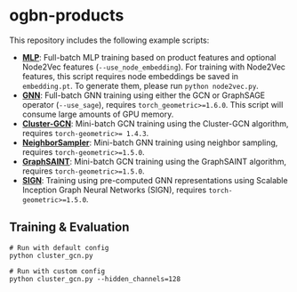 # ogbn-products

This repository includes the following example scripts:

* **[MLP](https://github.com/snap-stanford/ogb/blob/master/examples/nodeproppred/products/mlp.py)**: Full-batch MLP training based on product features and optional Node2Vec features (`--use_node_embedding`). For training with Node2Vec features, this script requires node embeddings be saved in `embedding.pt`. To generate them, please run `python node2vec.py`.
* **[GNN](https://github.com/snap-stanford/ogb/blob/master/examples/nodeproppred/products/gnn.py)**: Full-batch GNN training using either the GCN or GraphSAGE operator (`--use_sage`), requires `torch_geometric>=1.6.0`. This script will consume large amounts of GPU memory.
* **[Cluster-GCN](https://github.com/snap-stanford/ogb/blob/master/examples/nodeproppred/products/cluster_gcn.py)**: Mini-batch GCN training using the Cluster-GCN algorithm, requires `torch-geometric>= 1.4.3`.
* **[NeighborSampler](https://github.com/rusty1s/pytorch_geometric/blob/master/examples/ogbn_products_sage.py)**: Mini-batch GNN training using neighbor sampling, requires `torch-geometric>=1.5.0`.
* **[GraphSAINT](https://github.com/snap-stanford/ogb/blob/master/examples/nodeproppred/products/graph_saint.py)**: Mini-batch GCN training using the GraphSAINT algorithm, requires `torch-geometric>=1.5.0`.
* **[SIGN](https://github.com/snap-stanford/ogb/blob/master/examples/nodeproppred/products/sign.py)**: Training using pre-computed GNN representations using Scalable Inception Graph Neural Networks (SIGN), requires `torch-geometric>=1.5.0`.

## Training & Evaluation

```
# Run with default config
python cluster_gcn.py

# Run with custom config
python cluster_gcn.py --hidden_channels=128
```
